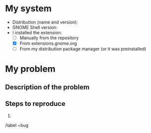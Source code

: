 # My system

- Distribution (name and version):
- GNOME Shell version:
- I installed the extension:
	- [ ] Manually from the repository
	- [x] From extensions.gnome.org
	- [ ] From my distribution package manager (or it was preinstalled)

# My problem

## Description of the problem


## Steps to reproduce

1.


/label ~bug
